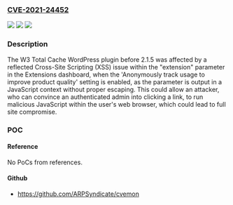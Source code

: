 ### [CVE-2021-24452](https://cve.mitre.org/cgi-bin/cvename.cgi?name=CVE-2021-24452)
![](https://img.shields.io/static/v1?label=Product&message=W3%20Total%20Cache&color=blue)
![](https://img.shields.io/static/v1?label=Version&message=2.1.5%3C%202.1.5%20&color=brighgreen)
![](https://img.shields.io/static/v1?label=Vulnerability&message=CWE-79%20Cross-site%20Scripting%20(XSS)&color=brighgreen)

### Description

The W3 Total Cache WordPress plugin before 2.1.5 was affected by a reflected Cross-Site Scripting (XSS) issue within the "extension" parameter in the Extensions dashboard, when the 'Anonymously track usage to improve product quality' setting is enabled, as the parameter is output in a JavaScript context without proper escaping. This could allow an attacker, who can convince an authenticated admin into clicking a link, to run malicious JavaScript within the user's web browser, which could lead to full site compromise.

### POC

#### Reference
No PoCs from references.

#### Github
- https://github.com/ARPSyndicate/cvemon

